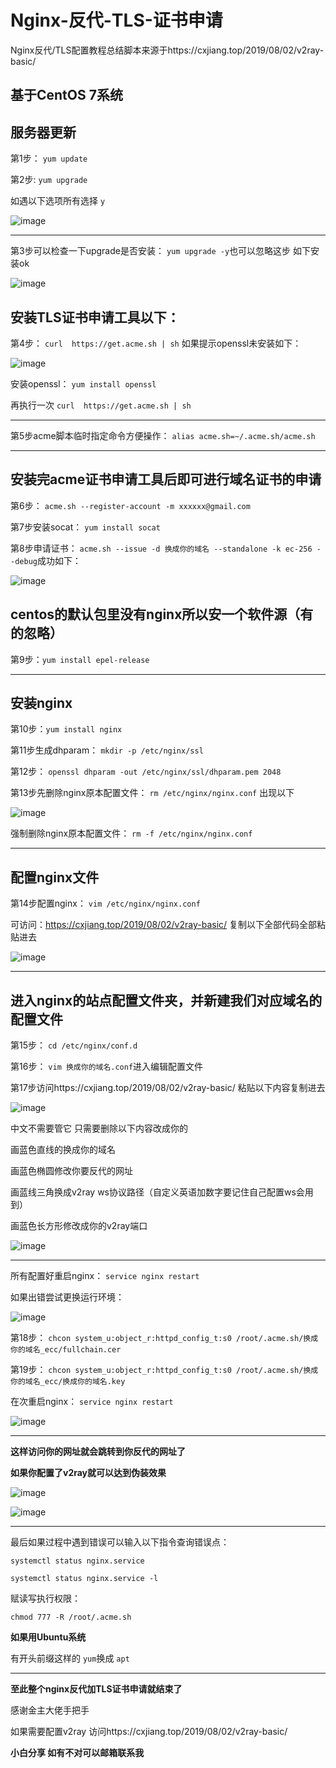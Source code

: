 # Nginx-反代-TLS-证书申请

Nginx反代/TLS配置教程总结脚本来源于https://cxjiang.top/2019/08/02/v2ray-basic/

基于CentOS 7系统
-----------------------------
服务器更新
-------------------------
第1步：
`yum update`

第2步:
`yum upgrade`

如遇以下选项所有选择
`y`

![image](https://user-images.githubusercontent.com/94978556/144738610-11eee4a1-ee10-41e5-beeb-cbd1cba0679d.png)


-------------------------------
第3步可以检查一下upgrade是否安装：
`yum upgrade -y`也可以忽略这步  如下安装ok

![image](https://user-images.githubusercontent.com/94978556/144737966-7863922c-1ba2-46ff-9eff-290b279294ae.png)


安装TLS证书申请工具以下：
------------------------------
第4步：
`curl  https://get.acme.sh | sh`
如果提示openssl未安装如下：

![image](https://user-images.githubusercontent.com/94978556/144737872-e89c3a86-af81-45f3-b377-2a557ccb4e4e.png)

安装openssl：
`yum install openssl`

再执行一次
`curl  https://get.acme.sh | sh`

------------------------------------------------------

第5步acme脚本临时指定命令方便操作：
`alias acme.sh=~/.acme.sh/acme.sh`

--------------------------------------------------------
安装完acme证书申请工具后即可进行域名证书的申请
----------------------------------------------------
第6步：
`acme.sh --register-account -m xxxxxx@gmail.com`

第7步安装socat：
`yum install socat`

第8步申请证书：
`acme.sh --issue -d 换成你的域名 --standalone -k ec-256 --debug`成功如下：

![image](https://user-images.githubusercontent.com/94978556/144738517-247399a0-55ae-4935-8c6e-27f30dccee6a.png)


centos的默认包里没有nginx所以安一个软件源（有的忽略）
---------------------------------------------------
第9步：`yum install epel-release`

----------------------------------------------------
安装nginx
----------------------------------
第10步：`yum install nginx`

第11步生成dhparam：
`mkdir -p /etc/nginx/ssl`

第12步：
`openssl dhparam -out /etc/nginx/ssl/dhparam.pem 2048`

第13步先删除nginx原本配置文件：
`rm /etc/nginx/nginx.conf`
出现以下

![image](https://user-images.githubusercontent.com/94978556/144738765-8ec5eba4-1763-46ad-aee7-61e2a2e24b25.png)

强制删除nginx原本配置文件：
`rm -f /etc/nginx/nginx.conf`

-------------------------------------------------------------------------------------------------
配置nginx文件
-----------------------------------
第14步配置nginx：
`vim /etc/nginx/nginx.conf`

可访问：https://cxjiang.top/2019/08/02/v2ray-basic/  复制以下全部代码全部粘贴进去

![image](https://user-images.githubusercontent.com/94978556/144738957-a45cde00-d454-4ea8-bd96-dac02e5d7f6c.png)

--------------------------------------------------------------------------
进入nginx的站点配置文件夹，并新建我们对应域名的配置文件
------------------------------------------------------------
第15步：
`cd /etc/nginx/conf.d`

第16步：
`vim 换成你的域名.conf`进入编辑配置文件

第17步访问https://cxjiang.top/2019/08/02/v2ray-basic/   粘贴以下内容复制进去

![image](https://user-images.githubusercontent.com/94978556/144739173-82862e9f-00e9-4c02-a97b-2850a1939f69.png)

中文不需要管它  只需要删除以下内容改成你的

画蓝色直线的换成你的域名 

画蓝色椭圆修改你要反代的网址

画蓝线三角换成v2ray  ws协议路径（自定义英语加数字要记住自己配置ws会用到）

画蓝色长方形修改成你的v2ray端口

![image](https://user-images.githubusercontent.com/94978556/144739290-2f2e2ef9-77a8-4d99-8e66-8dc0ec321da7.png)

--------------------------------------------------------------------------------------------------------------------------------------
所有配置好重启nginx：
`service nginx restart`

如果出错尝试更换运行环境：

![image](https://user-images.githubusercontent.com/94978556/144739848-f5db4d54-426e-412b-9df6-3d2f16ab8618.png)

第18步：
`chcon system_u:object_r:httpd_config_t:s0 /root/.acme.sh/换成你的域名_ecc/fullchain.cer`

第19步：
`chcon system_u:object_r:httpd_config_t:s0 /root/.acme.sh/换成你的域名_ecc/换成你的域名.key`

在次重启nginx：
`service nginx restart`

![image](https://user-images.githubusercontent.com/94978556/144739855-1342bb72-1983-4ca5-b158-415d0654e680.png)

--------------------------------------------------------------------------------------------------------------------
**这样访问你的网址就会跳转到你反代的网址了**  

**如果你配置了v2ray就可以达到伪装效果**

![image](https://user-images.githubusercontent.com/94978556/144739860-e9d13711-448d-422f-85f1-c10a836b0250.png)

![image](https://user-images.githubusercontent.com/94978556/144739872-7545db66-c199-48bc-a468-3a75918cdcc5.png)

----------------------------------------------------------------------------------------------------------------------
最后如果过程中遇到错误可以输入以下指令查询错误点：

`systemctl status nginx.service`

`systemctl status nginx.service -l`

赋读写执行权限：

`chmod 777 -R /root/.acme.sh`

**如果用Ubuntu系统**

有开头前缀这样的
`yum`换成
`apt`

---------------------------------------------------------------------
**至此整个nginx反代加TLS证书申请就结束了**

感谢金主大佬手把手

如果需要配置v2ray  访问https://cxjiang.top/2019/08/02/v2ray-basic/

**小白分享  如有不对可以邮箱联系我**
